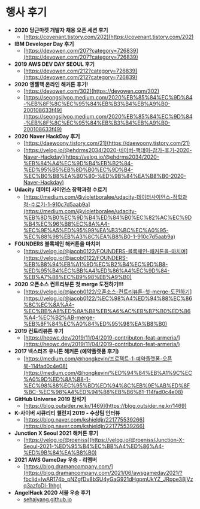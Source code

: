 # 행사 후기

- **2020 당근마켓 개발자 채용 오픈 세션 후기**
    - [https://covenant.tistory.com/202](https://covenant.tistory.com/202)
- **IBM Developer Day 후기**
    - [https://devowen.com/207?category=726839](https://devowen.com/207?category=726839)
- **2019 AWS DEV DAY SEOUL 후기**
    - [https://devowen.com/212?category=726839](https://devowen.com/212?category=726839)
- **2020 엔젤핵 온라인 해커톤 후기!**
    - [https://devowen.com/302](https://devowen.com/302)
    - [https://seongsilyoo.medium.com/2020%EB%85%84%EC%9D%84-%EB%8F%8C%EC%95%84%EB%B3%B4%EB%A9%B0-200108633f49](https://seongsilyoo.medium.com/2020%EB%85%84%EC%9D%84-%EB%8F%8C%EC%95%84%EB%B3%B4%EB%A9%B0-200108633f49)
- **2020 Naver HackDay 후기**
    - [https://daewoony.tistory.com/21](https://daewoony.tistory.com/21)
    - [https://velog.io/@ehdrms2034/2020-네이버-핵데이-참가-후기-2020-Naver-Hackday](https://velog.io/@ehdrms2034/2020-%EB%84%A4%EC%9D%B4%EB%B2%84-%ED%95%B5%EB%8D%B0%EC%9D%B4-%EC%B0%B8%EA%B0%80-%ED%9B%84%EA%B8%B0-2020-Naver-Hackday)
- **Udacity 데이터 사이언스 장학과정 수료기**
    - [https://medium.com/@violetboralee/udacity-데이터사이언스-장학과정-수료기-1-910c7d5aab9a](https://medium.com/@violetboralee/udacity-%EB%8D%B0%EC%9D%B4%ED%84%B0%EC%82%AC%EC%9D%B4%EC%96%B8%EC%8A%A4-%EC%9E%A5%ED%95%99%EA%B3%BC%EC%A0%95-%EC%88%98%EB%A3%8C%EA%B8%B0-1-910c7d5aab9a)
- **FOUNDERS 블록체인 해커톤을 마치며**
    - [https://velog.io/@jacob0122/FOUNDERS-블록체인-해커톤을-마치며](https://velog.io/@jacob0122/FOUNDERS-%EB%B8%94%EB%A1%9D%EC%B2%B4%EC%9D%B8-%ED%95%B4%EC%BB%A4%ED%86%A4%EC%9D%84-%EB%A7%88%EC%B9%98%EB%A9%B0)
- **2020 오픈소스 컨트리뷰톤 첫 merge 도전하기!!!**
    - [https://velog.io/@jacob0122/오픈소스-컨트리뷰톤-첫-merge-도전하기](https://velog.io/@jacob0122/%EC%98%A4%ED%94%88%EC%86%8C%EC%8A%A4-%EC%BB%A8%ED%8A%B8%EB%A6%AC%EB%B7%B0%ED%86%A4-%EC%B2%AB-merge-%EB%8F%84%EC%A0%84%ED%95%98%EA%B8%B0)
- **2019 컨트리뷰톤 후기**
    - [https://heowc.dev/2019/11/04/2019-contributon-feat-armeria/](https://heowc.dev/2019/11/04/2019-contributon-feat-armeria/)
- **2017 넥스터즈 유니톤 해커톤 (예약플랫폼 후기)**
    - [https://medium.com/@hongkevin/프로젝트-1-예약플랫폼-오픈북-114fad0c4e08](https://medium.com/@hongkevin/%ED%94%84%EB%A1%9C%EC%A0%9D%ED%8A%B8-1-%EC%98%88%EC%95%BD%ED%94%8C%EB%9E%AB%ED%8F%BC-%EC%98%A4%ED%94%88%EB%B6%81-114fad0c4e08)
- **GitHub Universe 2019 참석기**
    - [https://blog.outsider.ne.kr/1469](https://blog.outsider.ne.kr/1469)
- **K-사이버 시큐리티 챌린지 2019 - 수상팀 인터뷰**
    - [https://blog.naver.com/kshieldjr/221775539266](https://blog.naver.com/kshieldjr/221775539266)
- **Junction X Seoul 2021 해커톤 후기**
    - [https://velog.io/@roeniss](https://velog.io/@roeniss/Junction-X-Seoul-2021-%ED%95%B4%EC%BB%A4%ED%86%A4-%ED%9B%84%EA%B8%B0)
- __2021 AWS GameDay 우승 - 리맴버__
    - [https://blog.dramancompany.com/](https://blog.dramancompany.com/2021/06/awsgameday2021/?fbclid=IwAR174b_pNZgfDv8bSU4yGaG921dHgpmUkYZ_JRppe38jVzq3azfoDl-1hhg)
- __AngelHack 2020 서울 우승 후기__
    - [sehajyang.github.io](https://sehajyang.github.io/2020/07/26/20200726-angelhack-2020-seoul-review/)